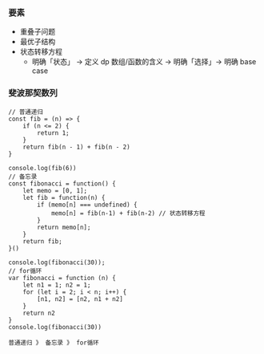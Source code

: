 ### 要素
- 重叠子问题
- 最优子结构
- 状态转移方程
    - 明确「状态」 -> 定义 dp 数组/函数的含义 -> 明确「选择」-> 明确 base case

### 斐波那契数列
```
// 普通递归
const fib = (n) => {
    if (n <= 2) {
        return 1;
    }
    return fib(n - 1) + fib(n - 2)
}

console.log(fib(6))
// 备忘录
const fibonacci = function() {
    let memo = [0, 1];
    let fib = function(n) {
        if (memo[n] === undefined) {
            memo[n] = fib(n-1) + fib(n-2) // 状态转移方程
        }
        return memo[n];
    }
    return fib;
}()

console.log(fibonacci(30));
// for循环
var fibonacci = function (n) {
    let n1 = 1; n2 = 1;
    for (let i = 2; i < n; i++) {
        [n1, n2] = [n2, n1 + n2]
    }
    return n2
}
console.log(fibonacci(30))

普通递归 》 备忘录 》 for循环
```
